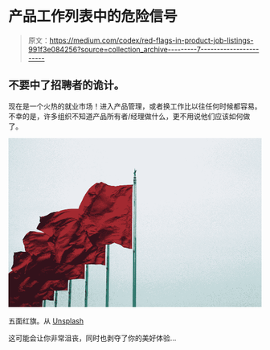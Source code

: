 # 产品工作列表中的危险信号

> 原文：<https://medium.com/codex/red-flags-in-product-job-listings-991f3e084256?source=collection_archive---------7----------------------->

## 不要中了招聘者的诡计。

现在是一个火热的就业市场！进入产品管理，或者换工作比以往任何时候都容易。不幸的是，许多组织不知道产品所有者/经理做什么，更不用说他们应该如何做了。

![](img/1b1f1eb3447bfdadd17c2cd923944fa7.png)

五面红旗。从 [Unsplash](https://unsplash.com/photos/Uizd4Zd41Ww)

这可能会让你非常沮丧，同时也剥夺了你的美好体验…